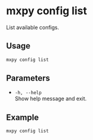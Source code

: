 # mxpy config list

List available configs.

## Usage

```bash
mxpy config list
```

## Parameters

- `-h, --help`  
  Show help message and exit.

## Example

```bash
mxpy config list

